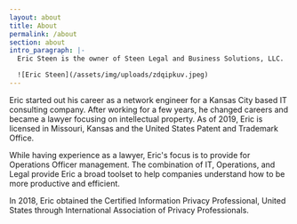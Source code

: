```yaml
---
layout: about
title: About
permalink: /about
section: about
intro_paragraph: |-
  Eric Steen is the owner of Steen Legal and Business Solutions, LLC.

  ![Eric Steen](/assets/img/uploads/zdqipkuv.jpeg)
---
```

Eric started out his career as a network engineer for a Kansas City based IT consulting company. After working for a few years, he changed careers and became a lawyer focusing on intellectual property. As of 2019, Eric is licensed in Missouri, Kansas and the United States Patent and Trademark Office.

While having experience as a lawyer, Eric's focus is to provide for Operations Officer management. The combination of IT, Operations, and Legal provide Eric a broad toolset to help companies understand how to be more productive and efficient.

In 2018, Eric obtained the Certified Information Privacy Professional, United States through International Association of Privacy Professionals. 
